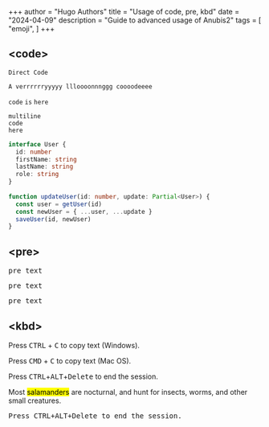 +++
author = "Hugo Authors"
title = "Usage of code, pre, kbd"
date = "2024-04-09"
description = "Guide to advanced usage of Anubis2"
tags = [
    "emoji",
]
+++


## \<code\>

<code>Direct Code</code>

`A verrrrrryyyyy llloooonnnggg coooodeeee`

`code` `is` `here`

```plain
multiline
code
here
```

```typescript
interface User {
  id: number
  firstName: string
  lastName: string
  role: string
}
 
function updateUser(id: number, update: Partial<User>) {
  const user = getUser(id)
  const newUser = { ...user, ...update }
  saveUser(id, newUser)
}
```

## \<pre\>

<pre>pre text</pre>
<pre>pre text</pre>
<pre>pre text</pre>

## \<kbd\>


<p>Press <kbd>CTRL</kbd> + <kbd>C</kbd> to copy text (Windows).</p>

<p>Press <kbd>CMD</kbd> + <kbd>C</kbd> to copy text (Mac OS).</p>

Press <kbd>CTRL</kbd>+<kbd>ALT</kbd>+<kbd>Delete</kbd> to end the session.

Most <mark>salamanders</mark> are nocturnal, and hunt for insects, worms, and other small creatures.

<pre>Press <kbd>CTRL</kbd>+<kbd>ALT</kbd>+<kbd>Delete</kbd> to end the session.</pre>